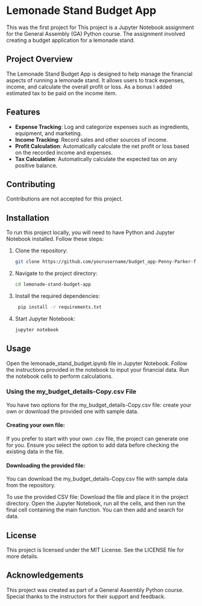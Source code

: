 # Lemonade Stand Budget App

This was the first project for This project is a Jupyter Notebook assignment for the General Assembly (GA) Python course. The assignment involved creating a budget application for a lemonade stand.

## Project Overview

The Lemonade Stand Budget App is designed to help manage the financial aspects of running a lemonade stand. It allows users to track expenses, income, and calculate the overall profit or loss.  As a bonus I added estimated tax to be paid on the income item.


## Features

- **Expense Tracking**: Log and categorize expenses such as ingredients, equipment, and marketing.
- **Income Tracking**: Record sales and other sources of income.
- **Profit Calculation**: Automatically calculate the net profit or loss based on the recorded income and expenses.
- **Tax Calculation**: Automatically calculate the expected tax on any positive balance.

## Contributing
Contributions are not accepted for this project.


## Installation

To run this project locally, you will need to have Python and Jupyter Notebook installed. Follow these steps:

1. Clone the repository:
   ```sh
   git clone https://github.com/yourusername/budget_app-Penny-Parker-final-Copy1.git
   
2. Navigate to the project directory:
   ```sh
   cd lemonade-stand-budget-app
   
3. Install the required dependencies:
   ```sh
    pip install -r requirements.txt

4. Start Jupyter Notebook:
    ```sh
    jupyter notebook
    
    
##    Usage

Open the lemonade_stand_budget.ipynb file in Jupyter Notebook.
Follow the instructions provided in the notebook to input your financial data.
Run the notebook cells to perform calculations.

### Using the my_budget_details-Copy.csv File
You have two options for the my_budget_details-Copy.csv file: create your own or download the provided one with sample data.

#### Creating your own file: 
If you prefer to start with your own .csv file, the project can generate one for you. Ensure you select the option to add data before checking the existing data in the file.

#### Downloading the provided file:
You can download the my_budget_details-Copy.csv file with sample data from the repository.

To use the provided CSV file:
Download the file and place it in the project directory.
Open the Jupyter Notebook, run all the cells, and then run the final cell containing the main function. You can then add and search for data.

## License
This project is licensed under the MIT License. See the LICENSE file for more details.

## Acknowledgements
This project was created as part of a General Assembly Python course.
Special thanks to the instructors for their support and feedback.